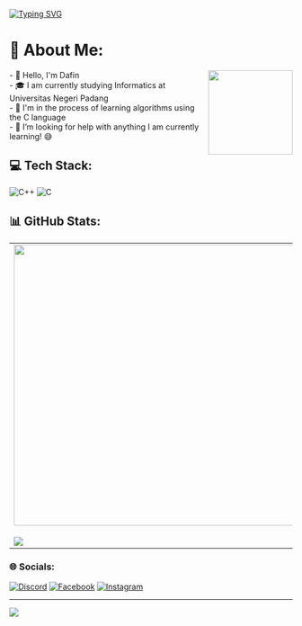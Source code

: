 <a href="https://git.io/typing-svg"><img src="https://readme-typing-svg.demolab.com?font=Consolas&weight=100&size=25&duration=2000&pause=1000&color=00FFFF&background=FF000000&center=true&vCenter=true&random=false&width=500&lines=Welcome+to+My+Repository;My+Name+is+Dafin+Surya" alt="Typing SVG" /></a>
# 💫 About Me:
<img align="right" height="150p" src="files/8390-fubuki-shirakami-without-background.gif">

<div align="left">
  <p>
    - 👋️ Hello, I'm Dafin<br>
    - 🎓️ I am currently studying Informatics at Universitas Negeri Padang<br>
    - 🌱️ I'm in the process of learning algorithms using the C language<br>
    - 🤔 I’m looking for help with anything I am currently learning! 😅<br>
  </p>
</div>

## 💻 Tech Stack:
![C++](https://img.shields.io/badge/c++-%231572B6.svg?style=for-the-badge&logo=c++&logoColor=white) ![C](https://img.shields.io/badge/c-%2300599C.svg?style=for-the-badge&logo=c&logoColor=white)

## 📊 GitHub Stats:
<table align="center">
  <tr>
    <td><img width="500p" align="center" src="https://github-readme-stats.vercel.app/api?username=Bobskyz&theme=gruvbox&hide_border=false&include_all_commits=false&count_private=false"><br><br><img align="center" src="https://github-readme-streak-stats.herokuapp.com/?user=Bobskyz&theme=gruvbox&hide_border=false"></td>
    <td><img width="500p" align="center" src="https://github-readme-stats.vercel.app/api/top-langs/?username=Bobskyz&theme=gruvbox&hide_border=false&include_all_commits=false&count_private=false&layout=compact"></td>
  </tr>
</table>

### 🌐 Socials:
[![Discord](https://img.shields.io/badge/Discord-%237289DA.svg?logo=discord&logoColor=white)](https://discord.gg/Bobsky) [![Facebook](https://img.shields.io/badge/Facebook-%231877F2.svg?logo=Facebook&logoColor=white)](https:www.facebook.com/dafinsurya.dafin) [![Instagram](https://img.shields.io/badge/Instagram-%23E4405F.svg?logo=Instagram&logoColor=white)](https://www.instagram.com/dafinsurya/)

---
[![](https://visitcount.itsvg.in/api?id=Bobskyz&icon=5&color=2)](https://visitcount.itsvg.in)
<!-- Proudly created with GPRM ( https://gprm.itsvg.in ) -->
